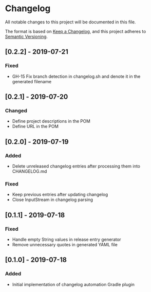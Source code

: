 # Changelog
All notable changes to this project will be documented in this file.

The format is based on [Keep a Changelog](https://keepachangelog.com/en/1.0.0/),
and this project adheres to [Semantic Versioning](https://semver.org/spec/v2.0.0.html).

## [0.2.2] - 2019-07-21
### Fixed
- GH-15 Fix branch detection in changelog.sh and denote it in the generated filename

## [0.2.1] - 2019-07-20
### Changed
- Define project descriptions in the POM
- Define URL in the POM

## [0.2.0] - 2019-07-19
### Added
- Delete unreleased changelog entries after processing them into CHANGELOG.md

### Fixed
- Keep previous entries after updating changelog
- Close InputStream in changelog parsing

## [0.1.1] - 2019-07-18
### Fixed
- Handle empty String values in release entry generator
- Remove unnecessary quotes in generated YAML file

## [0.1.0] - 2019-07-18
### Added
- Initial implementation of changelog automation Gradle plugin
